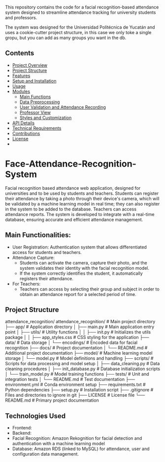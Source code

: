 This repository contains the code for a facial recognition-based attendance system designed to streamline attendance tracking for university students and professors. 

The system was designed for the Universidad Politécnica de Yucatán and uses a cookie-cutter project structure, in this case we only toke a single gropu, but you can  add as many groups you want in the db.

## Contents
- [Project Overview](#project-overview)
- [Project Structure](#project-structure)
- [Features](#features)
- [Setup and Installation](#setup-and-installation)
- [Usage](#usage)
- [Modules](#modules)
  - [Main Functions](#main-functions)
  - [Data Preprocessing](#data-preprocessing)
  - [User Validation and Attendance Recording](#user-validation-and-attendance-recording)
  - [Professor View](#professor-view)
  - [Styles and Customization](#styles-and-customization)
- [API Details](#api-details)
- [Technical Requirements](#technical-requirements)
- [Contributions](#contributions)
- [License](#license)
- 
# Face-Attendance-Recognition-System

Facial recognition based attendance web application, designed for universities and to be used by students and teachers. Students can register their attendance by taking a photo through their device's camera, which will be validated by a machine learning model in real time; they can also register in the system to be added to the database. Teachers can access attendance reports. The system is developed to integrate with a real-time database, ensuring accurate and efficient attendance management.


## Main Functionalities:
- User Registration: Authentication system that allows differentiated access for students and teachers.
- Attendance Capture:
  - Students can activate the camera, capture their photo, and the system validates their identity with the facial recognition model.
  - If the system correctly identifies the student, it automatically registers their attendance.
- For Teachers:
  - Teachers can access by selecting their group and subject in order to obtain an attendance report for a selected period of time.

## Project Structure

attendance_recognition/
attendance_recognition/ # Main project directory ├── app/ # Application directory │ ├── main.py # Main application entry point │ ├── utils/ # Utility functions │ │ ├── init.py # Initializes the utils package │ │ ├── app_styles.css # CSS styling for the application ├── data/ # Data storage │ └── encodings/ # Encoded data for facial recognition ├── docs/ # Project documentation │ └── README.md # Additional project documentation ├── model/ # Machine learning model storage │ └── model.py # Model definitions and handling ├── scripts/ # Scripts for data processing and model setup │ ├── data_cleaning.py # Data cleaning procedures │ ├── init_database.py # Database initialization scripts │ └── train_model.py # Model training functions ├── tests/ # Unit and integration tests │ └── README.md # Test documentation ├── environment.yml # Conda environment setup ├── requirements.txt # Python dependencies ├── setup.py # Installation script ├── .gitignore # Files and directories to ignore in git ├── LICENSE # License file └── README.md # Primary project documentation

## Technologies Used
- Frontend: 
- Backend: 
- Facial Recognition: Amazon Rekognition for facial detection and authentication with a machine learning model
- Database: Amazon RDS (linked to MySQL) for attendance, user and configuration data management.
